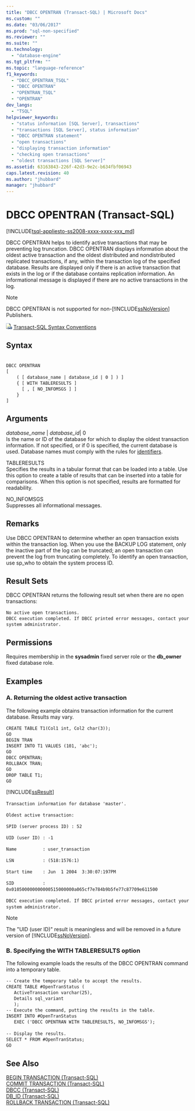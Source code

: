 ```yaml
---
title: "DBCC OPENTRAN (Transact-SQL) | Microsoft Docs"
ms.custom: ""
ms.date: "03/06/2017"
ms.prod: "sql-non-specified"
ms.reviewer: ""
ms.suite: ""
ms.technology: 
  - "database-engine"
ms.tgt_pltfrm: ""
ms.topic: "language-reference"
f1_keywords: 
  - "DBCC_OPENTRAN_TSQL"
  - "DBCC OPENTRAN"
  - "OPENTRAN_TSQL"
  - "OPENTRAN"
dev_langs: 
  - "TSQL"
helpviewer_keywords: 
  - "status information [SQL Server], transactions"
  - "transactions [SQL Server], status information"
  - "DBCC OPENTRAN statement"
  - "open transactions"
  - "displaying transaction information"
  - "checking open transactions"
  - "oldest transactions [SQL Server]"
ms.assetid: 63163843-226f-42d3-9e2c-b634fbf06943
caps.latest.revision: 40
ms.author: "jhubbard"
manager: "jhubbard"
---
```

# DBCC OPENTRAN (Transact-SQL)
[!INCLUDE[tsql-appliesto-ss2008-xxxx-xxxx-xxx_md](../../database-engine/configure/windows/includes/tsql-appliesto-ss2008-xxxx-xxxx-xxx-md.md)]

  DBCC OPENTRAN helps to identify active transactions that may be preventing log truncation. DBCC OPENTRAN displays information about the oldest active transaction and the oldest distributed and nondistributed replicated transactions, if any, within the transaction log of the specified database. Results are displayed only if there is an active transaction that exists in the log or if the database contains replication information. An informational message is displayed if there are no active transactions in the log.  
  
> [!NOTE]  
>  DBCC OPENTRAN is not supported for non-[!INCLUDE[ssNoVersion](../../advanced-analytics/r-services/includes/ssnoversion-md.md)] Publishers.  
  
 ![Topic link icon](../../database-engine/configure/windows/media/topic-link.gif "Topic link icon") [Transact-SQL Syntax Conventions](../../t-sql/language-elements/transact-sql-syntax-conventions-transact-sql.md)  
  
## Syntax  
  
```  
  
DBCC OPENTRAN   
[   
    ( [ database_name | database_id | 0 ] ) ]  
    { [ WITH TABLERESULTS ]  
      [ , [ NO_INFOMSGS ] ]  
    }  
]   
```  
  
## Arguments  
 *database_name* | *database_id*| 0  
 Is the name or ID of the database for which to display the oldest transaction information. If not specified, or if 0 is specified, the current database is used. Database names must comply with the rules for [identifiers](../../relational-databases/databases/database-identifiers.md).  
  
 TABLERESULTS  
 Specifies the results in a tabular format that can be loaded into a table. Use this option to create a table of results that can be inserted into a table for comparisons. When this option is not specified, results are formatted for readability.  
  
 NO_INFOMSGS  
 Suppresses all informational messages.  
  
## Remarks  
 Use DBCC OPENTRAN to determine whether an open transaction exists within the transaction log. When you use the BACKUP LOG statement, only the inactive part of the log can be truncated; an open transaction can prevent the log from truncating completely. To identify an open transaction, use sp_who to obtain the system process ID.  
  
## Result Sets  
 DBCC OPENTRAN returns the following result set when there are no open transactions:  
  
```  
No active open transactions.  
DBCC execution completed. If DBCC printed error messages, contact your system administrator.  
```  
  
## Permissions  
 Requires membership in the **sysadmin** fixed server role or the **db_owner** fixed database role.  
  
## Examples  
  
### A. Returning the oldest active transaction  
 The following example obtains transaction information for the current database. Results may vary.  
  
```tsql  
CREATE TABLE T1(Col1 int, Col2 char(3));  
GO  
BEGIN TRAN  
INSERT INTO T1 VALUES (101, 'abc');  
GO  
DBCC OPENTRAN;  
ROLLBACK TRAN;  
GO  
DROP TABLE T1;  
GO  
```  
  
 [!INCLUDE[ssResult](../../relational-databases/includes/ssresult-md.md)]  
  
 `Transaction information for database 'master'.`  
  
 `Oldest active transaction:`  
  
 `SPID (server process ID) : 52`  
  
 `UID (user ID) : -1`  
  
 `Name          : user_transaction`  
  
 `LSN           : (518:1576:1)`  
  
 `Start time    : Jun  1 2004  3:30:07:197PM`  
  
 `SID           : 0x010500000000000515000000a065cf7e784b9b5fe77c87709e611500`  
  
 `DBCC execution completed. If DBCC printed error messages, contact your system administrator.`  
  
> [!NOTE]  
>  The "UID (user ID)" result is meaningless and will be removed in a future version of [!INCLUDE[ssNoVersion](../../advanced-analytics/r-services/includes/ssnoversion-md.md)].  
  
### B. Specifying the WITH TABLERESULTS option  
 The following example loads the results of the DBCC OPENTRAN command into a temporary table.  
  
```tsql  
-- Create the temporary table to accept the results.  
CREATE TABLE #OpenTranStatus (  
   ActiveTransaction varchar(25),  
   Details sql_variant   
   );  
-- Execute the command, putting the results in the table.  
INSERT INTO #OpenTranStatus   
   EXEC ('DBCC OPENTRAN WITH TABLERESULTS, NO_INFOMSGS');  
  
-- Display the results.  
SELECT * FROM #OpenTranStatus;  
GO  
```  
  
## See Also  
 [BEGIN TRANSACTION &#40;Transact-SQL&#41;](../Topic/BEGIN%20TRANSACTION%20\(Transact-SQL\).md)   
 [COMMIT TRANSACTION &#40;Transact-SQL&#41;](../Topic/COMMIT%20TRANSACTION%20\(Transact-SQL\).md)   
 [DBCC &#40;Transact-SQL&#41;](../../t-sql/database-console-commands/dbcc-transact-sql.md)   
 [DB_ID &#40;Transact-SQL&#41;](../../t-sql/functions/db-id-transact-sql.md)   
 [ROLLBACK TRANSACTION &#40;Transact-SQL&#41;](../Topic/ROLLBACK%20TRANSACTION%20\(Transact-SQL\).md)  
  
  